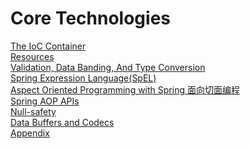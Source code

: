 # Core Technologies
[The IoC Container]()  
[Resources]()  
[Validation, Data Banding, And Type Conversion]()  
[Spring Expression Language(SpEL)]()  
[Aspect Oriented Programming with Spring 面向切面编程](aspectj/index.md)  
[Spring AOP APIs](aop/index.md)  
[Null-safety]()  
[Data Buffers and Codecs]()  
[Appendix]()  